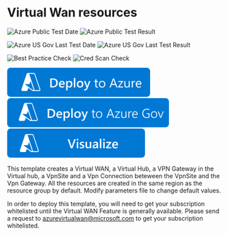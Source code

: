 # Virtual Wan resources

![Azure Public Test Date](https://azurequickstartsservice.blob.core.windows.net/badges/101-virtual-wan/PublicLastTestDate.svg)
![Azure Public Test Result](https://azurequickstartsservice.blob.core.windows.net/badges/101-virtual-wan/PublicDeployment.svg)

![Azure US Gov Last Test Date](https://azurequickstartsservice.blob.core.windows.net/badges/101-virtual-wan/FairfaxLastTestDate.svg)
![Azure US Gov Last Test Result](https://azurequickstartsservice.blob.core.windows.net/badges/101-virtual-wan/FairfaxDeployment.svg)

![Best Practice Check](https://azurequickstartsservice.blob.core.windows.net/badges/101-virtual-wan/BestPracticeResult.svg)
![Cred Scan Check](https://azurequickstartsservice.blob.core.windows.net/badges/101-virtual-wan/CredScanResult.svg)

[![Deploy To Azure](https://raw.githubusercontent.com/Azure/azure-quickstart-templates/master/1-CONTRIBUTION-GUIDE/images/deploytoazure.svg?sanitize=true)](https://portal.azure.com/#create/Microsoft.Template/uri/https%3A%2F%2Fraw.githubusercontent.com%2FAzure%2Fazure-quickstart-templates%2Fmaster%2F101-virtual-wan%2Fazuredeploy.json)
[![Deploy To Azure US Gov](https://raw.githubusercontent.com/Azure/azure-quickstart-templates/master/1-CONTRIBUTION-GUIDE/images/deploytoazuregov.svg?sanitize=true)](https://portal.azure.us/#create/Microsoft.Template/uri/https%3A%2F%2Fraw.githubusercontent.com%2FAzure%2Fazure-quickstart-templates%2Fmaster%2F101-virtual-wan%2Fazuredeploy.json)
[![Visualize](https://raw.githubusercontent.com/Azure/azure-quickstart-templates/master/1-CONTRIBUTION-GUIDE/images/visualizebutton.svg?sanitize=true)](http://armviz.io/#/?load=https%3A%2F%2Fraw.githubusercontent.com%2FAzure%2Fazure-quickstart-templates%2Fmaster%2F101-virtual-wan%2Fazuredeploy.json)

This template creates a Virtual WAN, a Virtual Hub, a VPN Gateway in the Virtual hub, a VpnSite and a Vpn Connection beteween the VpnSite and the Vpn Gateway. All the resources are created in the same region as the resource group by default. Modify parameters file to change default values.

In order to deploy this template, you will need to get your subscription whitelisted until the Virtual WAN Feature is generally available. Please send a request to azurevirtualwan@microsoft.com to get your subscription whitelisted.


